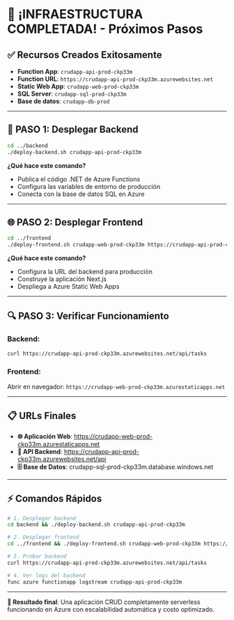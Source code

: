 # 🎉 ¡INFRAESTRUCTURA COMPLETADA! - Próximos Pasos

## ✅ Recursos Creados Exitosamente

- **Function App**: `crudapp-api-prod-ckp33m`
- **Function URL**: `https://crudapp-api-prod-ckp33m.azurewebsites.net`
- **Static Web App**: `crudapp-web-prod-ckp33m`
- **SQL Server**: `crudapp-sql-prod-ckp33m`
- **Base de datos**: `crudapp-db-prod`

---

## 🚀 PASO 1: Desplegar Backend

```bash
cd ../backend
./deploy-backend.sh crudapp-api-prod-ckp33m
```

**¿Qué hace este comando?**
- Publica el código .NET de Azure Functions
- Configura las variables de entorno de producción
- Conecta con la base de datos SQL en Azure

---

## 🌐 PASO 2: Desplegar Frontend

```bash
cd ../frontend
./deploy-frontend.sh crudapp-web-prod-ckp33m https://crudapp-api-prod-ckp33m.azurewebsites.net
```

**¿Qué hace este comando?**
- Configura la URL del backend para producción
- Construye la aplicación Next.js
- Despliega a Azure Static Web Apps

---

## 🔍 PASO 3: Verificar Funcionamiento

### Backend:
```bash
curl https://crudapp-api-prod-ckp33m.azurewebsites.net/api/tasks
```

### Frontend:
Abrir en navegador: `https://crudapp-web-prod-ckp33m.azurestaticapps.net`

---

## 📋 URLs Finales

- **🌐 Aplicación Web**: https://crudapp-web-prod-ckp33m.azurestaticapps.net
- **🔗 API Backend**: https://crudapp-api-prod-ckp33m.azurewebsites.net/api
- **🗄️ Base de Datos**: crudapp-sql-prod-ckp33m.database.windows.net

---

## ⚡ Comandos Rápidos

```bash
# 1. Desplegar backend
cd backend && ./deploy-backend.sh crudapp-api-prod-ckp33m

# 2. Desplegar frontend  
cd ../frontend && ./deploy-frontend.sh crudapp-web-prod-ckp33m https://crudapp-api-prod-ckp33m.azurewebsites.net

# 3. Probar backend
curl https://crudapp-api-prod-ckp33m.azurewebsites.net/api/tasks

# 4. Ver logs del backend
func azure functionapp logstream crudapp-api-prod-ckp33m
```

---

**🎯 Resultado final**: Una aplicación CRUD completamente serverless funcionando en Azure con escalabilidad automática y costo optimizado.

